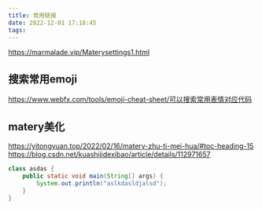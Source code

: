 ```yaml
---
title: 常用链接
date: 2022-12-01 17:18:45
tags: 
---
```

https://marmalade.vip/Materysettings1.html
## 搜索常用emoji
https://www.webfx.com/tools/emoji-cheat-sheet/可以搜索常用表情对应代码
## matery美化
https://yitongyuan.top/2022/02/16/matery-zhu-ti-mei-hua/#toc-heading-15
https://blog.csdn.net/kuashijidexibao/article/details/112971657
```java
class asdas {
    public static void main(String[] args) {
        System.out.println("aslkdasldjalsd");
    }
}
```